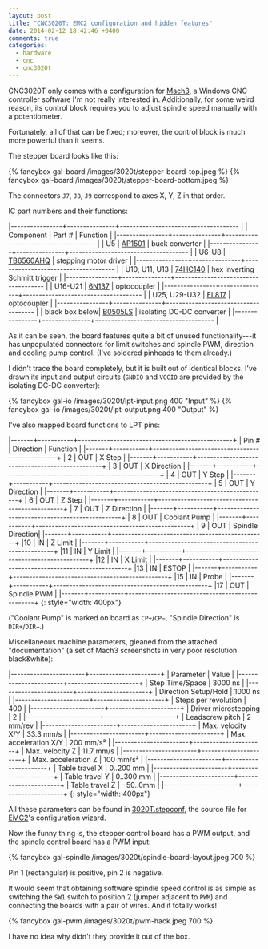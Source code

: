 ```yaml
---
layout: post
title: "CNC3020T: EMC2 configuration and hidden features"
date: 2014-02-12 18:42:46 +0400
comments: true
categories:
  - hardware
  - cnc
  - cnc3020t
---
```


CNC3020T only comes with a configuration for [Mach3][], a Windows CNC controller software
I'm not really interested in. Additionally, for some weird reason, its control block requires
you to adjust spindle speed manually with a potentiometer.

[mach3]: http://www.machsupport.com/

Fortunately, all of that can be fixed; moreover, the control block is much more powerful than it
seems.

<!-- more -->

The stepper board looks like this:

{% fancybox gal-board /images/3020t/stepper-board-top.jpeg %}
{% fancybox gal-board /images/3020t/stepper-board-bottom.jpeg %}

The connectors `J7`, `J8`, `J9` correspond to axes X, Y, Z in that order.

IC part numbers and their functions:

|----------------+---------------+-------------------------------------                        |
| Component      | Part #        | Function                                                    |
|----------------+---------------+-------------------------------------                        |
| U5             | [AP1501][]    | buck converter                                              |
|----------------+---------------+-------------------------------------                        |
| U6-U8          | [TB6560AHQ][] | stepping motor driver                                       |
|----------------+---------------+-------------------------------------                        |
| U10, U11, U13  | [74HC140][]   | hex inverting Schmitt trigger                               |
|----------------+---------------+-------------------------------------                        |
| U16-U21        | [6N137][]     | optocoupler                                                 |
|----------------+---------------+-------------------------------------                        |
| U25, U29-U32   | [EL817][]     | optocoupler                                                 |
|----------------+---------------+-------------------------------------                        |
| black box below| [B0505LS][]   | isolating DC-DC converter                                   |
|----------------+---------------+-------------------------------------                        |

[ap1501]:    http://www.diodes.com/datasheets/AP1501.pdf
[el817]:     http://www.everlight.com/datasheets/EL817.pdf
[74hc140]:   http://www.nxp.com/documents/data_sheet/74HC_HCT14.pdf
[6n137]:     http://www.fairchildsemi.com/ds/6N/6N137.pdf
[tb6560ahq]: http://www.glyn.de/data/glyn/media/doc/TB6560AHQ_AFG-20080407.pdf
[b0505ls]:   http://www.mornsun-power.com/UploadFiles/pdf/A_S-1W%20&%20B_LS-1W_EN.pdf

As it can be seen, the board features quite a bit of unused functionality---it
has unpopulated connectors for limit switches and spindle PWM, direction and cooling
pump control. (I've soldered pinheads to them already.)

I didn't trace the board completely, but it is built out of identical blocks.
I've drawn its input and output circuits (`GNDIO` and `VCCIO` are provided by the
isolating DC-DC converter):

{% fancybox gal-io /images/3020t/lpt-input.png 400 "Input" %}
{% fancybox gal-io /images/3020t/lpt-output.png 400 "Output" %}

I've also mapped board functions to LPT pins:

|-------+-----------+------------------------------------------------+
| Pin # | Direction | Function                                       |
|-------+-----------+------------------------------------------------+
| 2     | OUT       | X Step                                         |
|-------+-----------+------------------------------------------------+
| 3     | OUT       | <span class="overline">X Direction</span>      |
|-------+-----------+------------------------------------------------+
| 4     | OUT       | Y Step                                         |
|-------+-----------+------------------------------------------------+
| 5     | OUT       | <span class="overline">Y Direction</span>      |
|-------+-----------+------------------------------------------------+
| 6     | OUT       | Z Step                                         |
|-------+-----------+------------------------------------------------+
| 7     | OUT       | <span class="overline">Z Direction</span>      |
|-------+-----------+------------------------------------------------+
| 8     | OUT       | <span class="overline">Coolant Pump</span>     |
|-------+-----------+------------------------------------------------+
| 9     | OUT       | <span class="overline">Spindle Direction</span>|
|-------+-----------+------------------------------------------------+
|10     |  IN       | Z Limit                                        |
|-------+-----------+------------------------------------------------+
|11     |  IN       | Y Limit                                        |
|-------+-----------+------------------------------------------------+
|12     |  IN       | X Limit                                        |
|-------+-----------+------------------------------------------------+
|13     |  IN       | ESTOP                                          |
|-------+-----------+------------------------------------------------+
|15     |  IN       | <span class="overline">Probe</span>            |
|-------+-----------+------------------------------------------------+
|17     | OUT       | <span class="overline">Spindle PWM</span>      |
|-------+-----------+------------------------------------------------+
{: style="width: 400px"}

("Coolant Pump" is marked on board as `CP+`/`CP−`, "Spindle Direction"
is `DIR+`/`DIR−`.)

Miscellaneous machine parameters, gleaned from the attached "documentation"
(a set of Mach3 screenshots in very poor resolution black&white):

|-----------------------+----------------------+
| Parameter             | Value                |
|-----------------------+----------------------+
| Step Time/Space       | 3000 ns              |
|-----------------------+----------------------+
| Direction Setup/Hold  | 1000 ns              |
|-----------------------+----------------------+
| Steps per revolution  | 400                  |
|-----------------------+----------------------+
| Driver microstepping  | 2                    |
|-----------------------+----------------------+
| Leadscrew pitch       | 2 mm/rev             |
|-----------------------+----------------------+
| Max. velocity X/Y     | 33.3 mm/s            |
|-----------------------+----------------------+
| Max. acceleration X/Y | 200 mm/s²            |
|-----------------------+----------------------+
| Max. velocity Z       | 11.7 mm/s            |
|-----------------------+----------------------+
| Max. acceleration Z   | 100 mm/s²            |
|-----------------------+----------------------+
| Table travel X        | 0..200 mm            |
|-----------------------+----------------------+
| Table travel Y        | 0..300 mm            |
|-----------------------+----------------------+
| Table travel Z        | &minus;50..0mm       |
|-----------------------+----------------------+
{: style="width: 400px"}

All these parameters can be found in [3020T.stepconf][], the source file
for [EMC2][]'s configuration wizard.

[3020T.stepconf]: /files/3020T.stepconf
[emc2]:           http://www.linuxcnc.org/

Now the funny thing is, the stepper control board has a PWM output, and
the spindle control board has a PWM input:

{% fancybox gal-spindle /images/3020t/spindle-board-layout.jpeg 700 %}

Pin 1 (rectangular) is positive, pin 2 is negative.

It would seem that obtaining software spindle speed control is as simple
as switching the `SW1` switch to position 2 (jumper adjacent to `PWM`)
and connecting the boards with a pair of wires. And it totally works!

{% fancybox gal-pwm /images/3020t/pwm-hack.jpeg 700 %}

I have no idea why didn't they provide it out of the box.
